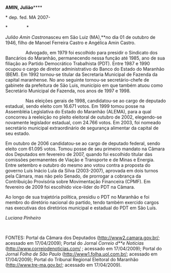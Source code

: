 **AMIN, Julião******

\* dep. fed. MA 2007-

*               *

*Julião Amin Castro*nasceu em São Luiz (MA),**no dia 01 de outubro de
1946, filho de Manoel Ferreira Castro e Angélica Amin Castro.

                Advogado, em 1979 foi escolhido para presidir o
Sindicato dos Bancários do Maranhão, permanecendo nessa função até 1985,
ano de sua filiação ao Partido Democrático Trabalhista (PDT). Entre 1987
e 1990 ocupou o cargo de diretor administrativo do Banco do Estado do
Maranhão (BEM). Em 1992 tornou-se titular da Secretaria Municipal de
Fazenda da capital maranhense. No ano seguinte tornou-se
secretário-chefe de gabinete da prefeitura de São Luis, município em que
também atuou como Secretário Municipal de Fazenda, nos anos de 1997 e
1998.

                Nas eleições gerais de 1998, candidatou-se ao cargo de
deputado estadual, sendo eleito com 16.671 votos. Em 1999 tomou posse na
Assembléia Legislativa do Estado do Maranhão (ALEMA), para a qual
concorreu à reeleição no pleito eleitoral de outubro de 2002,
elegendo-se novamente legislador estadual, com 24.766 votos. Em 2003,
foi nomeado secretário municipal extraordinário de segurança alimentar
da capital de seu estado.

Em outubro de 2006 candidatou-se ao cargo de deputado federal, sendo
eleito com 61.095 votos. Tomou posse de seu primeiro mandato na Câmara
dos Deputados em fevereiro de 2007, quando foi escolhido titular das
comissões permanentes de Viação e Transporte e de Minas e Energia. Entre
setembro e outubro do mesmo ano votou contra a proposta do governo Luís
Inácio Lula da Silva (2003-2007), aprovada em dois turnos pela Câmara,
mas não pelo Senado, de prorrogar a cobrança da Contribuição Provisória
sobre Movimentação Financeira (CPMF). Em fevereiro de 2009 foi escolhido
vice-líder do PDT na Câmara.

Ao longo de sua trajetória política, presidiu o PDT no Maranhão e foi
membro do diretório nacional do partido, tendo também exercido cargos
nas executivas dos diretórios municipal e estadual do PDT em São Luís.

*Luciana Pinheiro*

 

FONTES: Portal da Câmara dos Deputados (http://www2.camara.gov.br/;
acessado em 17/04/2009); Portal do Jornal *Correio d**e Notícias*
(http://www.correiodenoticias.com/ ; acessado em 17/04/2009); Portal do
Jornal *Folha de São Paulo* (http://www1.folha.uol.com.br/; acessado em
17/04/2009); Portal do Tribunal Regional Eleitoral do Maranhão
(http://www.tre-ma.gov.br/; acessado em 17/04/2009).
